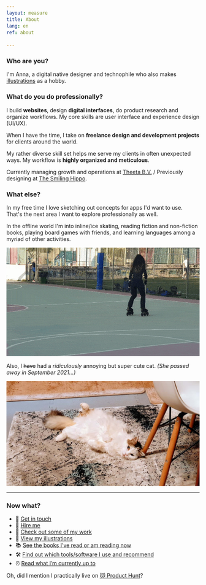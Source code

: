 ```yaml
---
layout: measure
title: About
lang: en
ref: about

---
```

### Who are you?

I'm Anna, a digital native designer and technophile who also makes [illustrations](/{{page.lang}}/graphics) as a hobby.

### What do you do professionally?

I build **websites**, design **digital interfaces**, do product research and organize workflows. My core skills are user interface and experience design (UI/UX).

When I have the time, I take on **freelance design and development projects** for clients around the world.

My rather diverse skill set helps me serve my clients in often unexpected ways. My workflow is **highly organized and meticulous**.

Currently managing growth and operations at [Theeta B.V.](https://theeta.nl) / Previously designing at [The Smiling Hippo](https://thesmilinghippo.com).

### What else?

In my free time I love sketching out concepts for apps I'd want to use. That's the next area I want to explore professionally as well.

In the offline world I'm into inline/ice skating, reading fiction and non-fiction books, playing board games with friends, and learning languages among a myriad of other activities.

![Me doing a simple but cool looking trick on inline skates](/assets/skate-circle-2.gif)

Also, I ~~have~~ had a _ridiculously_ annoying but super cute cat. *(She passed away in September 2021…)*

![My fluffy white cat laying on her back looking at the camera](/assets/hioni.jpg "Hionitsa")

***

### Now what?

* 💬 [Get in touch](/{{page.lang}}/contact)
* 🤝 [Hire me](/{{page.lang}}/services)
* 💼 [Check out some of my work](/{{page.lang}})
* 🎨 [View my illustrations](/{{page.lang}}/graphics)
* 📚 [See the books I’ve read or am reading now](/reading)
* 🛠 [Find out which tools/software I use and recommend](/tools)
* ⏰ [Read what I’m currently up to](/now)

Oh, did I mention I practically live on [😻 Product Hunt](https://www.producthunt.com/@anna_0x)?